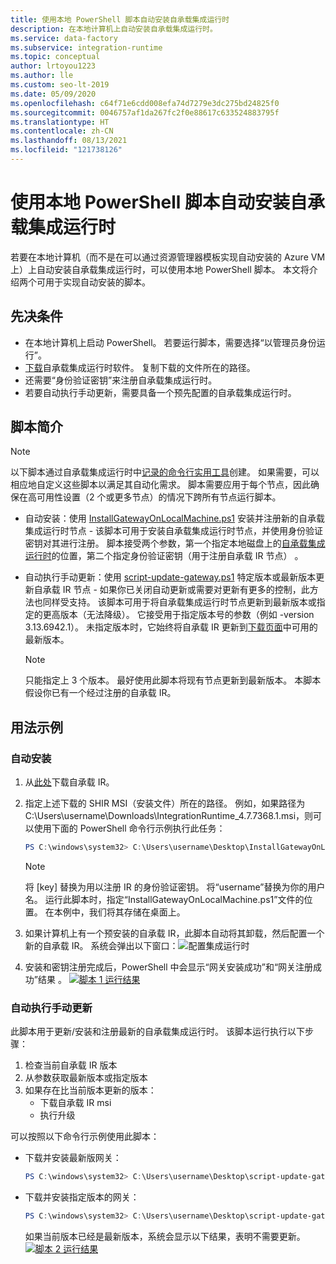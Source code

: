 ```yaml
---
title: 使用本地 PowerShell 脚本自动安装自承载集成运行时
description: 在本地计算机上自动安装自承载集成运行时。
ms.service: data-factory
ms.subservice: integration-runtime
ms.topic: conceptual
author: lrtoyou1223
ms.author: lle
ms.custom: seo-lt-2019
ms.date: 05/09/2020
ms.openlocfilehash: c64f71e6cdd008efa74d7279e3dc275bd24825f0
ms.sourcegitcommit: 0046757af1da267fc2f0e88617c633524883795f
ms.translationtype: HT
ms.contentlocale: zh-CN
ms.lasthandoff: 08/13/2021
ms.locfileid: "121738126"
---
```

# <a name="automating-self-hosted-integration-runtime-installation-using-local-powershell-scripts"></a>使用本地 PowerShell 脚本自动安装自承载集成运行时
若要在本地计算机（而不是在可以通过资源管理器模板实现自动安装的 Azure VM 上）上自动安装自承载集成运行时，可以使用本地 PowerShell 脚本。 本文将介绍两个可用于实现自动安装的脚本。

## <a name="prerequisites"></a>先决条件

* 在本地计算机上启动 PowerShell。 若要运行脚本，需要选择“以管理员身份运行”。
* [下载](https://www.microsoft.com/download/details.aspx?id=39717)自承载集成运行时软件。 复制下载的文件所在的路径。 
* 还需要“身份验证密钥”来注册自承载集成运行时。
* 若要自动执行手动更新，需要具备一个预先配置的自承载集成运行时。

## <a name="scripts-introduction"></a>脚本简介 

> [!NOTE]
> 以下脚本通过自承载集成运行时中[记录的命令行实用工具](./create-self-hosted-integration-runtime.md#set-up-an-existing-self-hosted-ir-via-local-powershell)创建。 如果需要，可以相应地自定义这些脚本以满足其自动化需求。
> 脚本需要应用于每个节点，因此确保在高可用性设置（2 个或更多节点）的情况下跨所有节点运行脚本。

* 自动安装：使用 [InstallGatewayOnLocalMachine.ps1](https://github.com/nabhishek/SelfHosted-IntegrationRuntime_AutomationScripts/blob/master/InstallGatewayOnLocalMachine.ps1) 安装并注册新的自承载集成运行时节点 - 该脚本可用于安装自承载集成运行时节点，并使用身份验证密钥对其进行注册。 脚本接受两个参数，第一个指定本地磁盘上的[自承载集成运行时](https://www.microsoft.com/download/details.aspx?id=39717)的位置，第二个指定身份验证密钥（用于注册自承载 IR 节点）  。

* 自动执行手动更新：使用 [script-update-gateway.ps1](https://github.com/nabhishek/SelfHosted-IntegrationRuntime_AutomationScripts/blob/master/script-update-gateway.ps1) 特定版本或最新版本更新自承载 IR 节点 - 如果你已关闭自动更新或需要对更新有更多的控制，此方法也同样受支持。 该脚本可用于将自承载集成运行时节点更新到最新版本或指定的更高版本（无法降级）。 它接受用于指定版本号的参数（例如 -version 3.13.6942.1）。 未指定版本时，它始终将自承载 IR 更新到[下载页面](https://www.microsoft.com/download/details.aspx?id=39717)中可用的最新版本。
    > [!NOTE]
    > 只能指定上 3 个版本。 最好使用此脚本将现有节点更新到最新版本。 本脚本假设你已有一个经过注册的自承载 IR。 

## <a name="usage-examples"></a>用法示例

### <a name="for-automating-setup"></a>自动安装
1. 从[此处](https://www.microsoft.com/download/details.aspx?id=39717)下载自承载 IR。 
1. 指定上述下载的 SHIR MSI（安装文件）所在的路径。 例如，如果路径为 C:\Users\username\Downloads\IntegrationRuntime_4.7.7368.1.msi，则可以使用下面的 PowerShell 命令行示例执行此任务：

   ```powershell
   PS C:\windows\system32> C:\Users\username\Desktop\InstallGatewayOnLocalMachine.ps1 -path "C:\Users\username\Downloads\IntegrationRuntime_4.7.7368.1.msi" -authKey "[key]"
   ```

    > [!NOTE]
    > 将 [key] 替换为用以注册 IR 的身份验证密钥。
    > 将“username”替换为你的用户名。
    > 运行此脚本时，指定“InstallGatewayOnLocalMachine.ps1”文件的位置。 在本例中，我们将其存储在桌面上。

1. 如果计算机上有一个预安装的自承载 IR，此脚本自动将其卸载，然后配置一个新的自承载 IR。 系统会弹出以下窗口：![配置集成运行时](media/self-hosted-integration-runtime-automation-scripts/integration-runtime-configure.png)

1. 安装和密钥注册完成后，PowerShell 中会显示“网关安装成功”和“网关注册成功”结果 。
        [![脚本 1 运行结果](media/self-hosted-integration-runtime-automation-scripts/script-1-run-result.png)](media/self-hosted-integration-runtime-automation-scripts/script-1-run-result.png#lightbox)

### <a name="for-automating-manual-updates"></a>自动执行手动更新
此脚本用于更新/安装和注册最新的自承载集成运行时。 该脚本运行执行以下步骤：
1. 检查当前自承载 IR 版本
2. 从参数获取最新版本或指定版本
3. 如果存在比当前版本更新的版本：
    * 下载自承载 IR msi
    * 执行升级

可以按照以下命令行示例使用此脚本：
* 下载并安装最新版网关：

   ```powershell
   PS C:\windows\system32> C:\Users\username\Desktop\script-update-gateway.ps1
   ```    
* 下载并安装指定版本的网关：
   ```powershell
   PS C:\windows\system32> C:\Users\username\Desktop\script-update-gateway.ps1 -version 3.13.6942.1
   ``` 
   如果当前版本已经是最新版本，系统会显示以下结果，表明不需要更新。   
    [![脚本 2 运行结果](media/self-hosted-integration-runtime-automation-scripts/script-2-run-result.png)](media/self-hosted-integration-runtime-automation-scripts/script-2-run-result.png#lightbox)